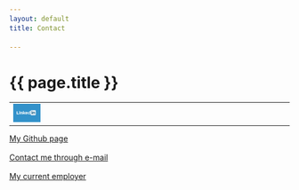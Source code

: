 ```yaml
---
layout: default
title: Contact

---
```


# {{ page.title }}

<table border="0" cellspacing="0" cellpadding="0">
  <tr>
     <td>
    <a href="https://www.linkedin.com/in/michaelhallik/" title="Linkedin profile" target="_blank"><img width="10%" height="10%" src="/assets/images/linkedin.jpg"></a>
     </td>
  </tr>
</table>


<a href="https://github.com/MichaelHallik" title="Github page" target="_blank">My Github page</a><br><br>
<a href="mailto:mhallik@immune.it">Contact me through e-mail</a><br><br>
<a href="https://www.immune.it" title="immune-it home page" target="_blank">My current employer</a>
